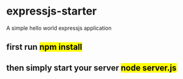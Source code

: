 # expressjs-starter
A simple hello world expressjs application

## first run <mark>npm install</mark>
## then simply start your server <mark>node server.js</mark>

